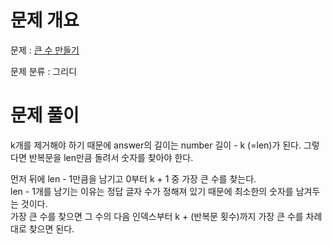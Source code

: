 # 문제 개요

문제 : [큰 수 만들기](https://school.programmers.co.kr/learn/courses/30/lessons/42883)

문제 분류 : 그리디

# 문제 풀이

k개를 제거해야 하기 때문에 answer의 길이는 number 길이 - k (=len)가 된다.
그렇다면 반복문을 len만큼 돌려서 숫자를 찾아야 한다.  

먼저 뒤에 len - 1만큼을 남기고 0부터 k + 1 중 가장 큰 수를 찾는다.  
len - 1개를 남기는 이유는 정답 글자 수가 정해져 있기 때문에 최소한의 숫자를 남겨두는 것이다.  
가장 큰 수를 찾으면 그 수의 다음 인덱스부터 k + (반복문 횟수)까지 가장 큰 수를 차례대로 찾으면 된다.